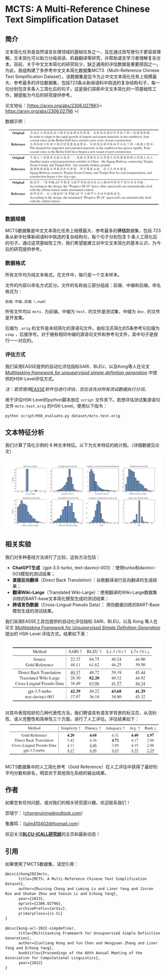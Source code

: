 # MCTS: A Multi-Reference Chinese Text Simplification Dataset

## 简介

文本简化任务是自然语言处理领域的基础任务之一，旨在通过改写使句子更容易理解。文本简化可以助力分级阅读、机器翻译等研究，并帮助语言学习者理解复杂文本。目前，关于中文文本简化的研究较少，缺乏通用的评估数据是重要原因之一。为此，我组构建了多参考中文文本简化数据集MCTS（Multi-Reference Chinese Text Simplification Dataset）。该数据集是迄今为止中文文本简化任务上规模最大、参考最多的评估数据集，包括723条从新闻语料中挑选的复杂结构句子，每一句分别包含多条人工简化后的句子。这是我们探索中文文本简化的一项基础性工作，期望能为今后的研究提供参考。

论文地址：[https://arxiv.org/abs/2306.02796](< https://arxiv.org/abs/2306.02796 >)

数据示例：
![alt 数据示例](./image/exp.png)

### 数据规模

MCTS数据集是中文文本简化任务上规模最大、参考最多的**评估**数据集，包括 723 条从新华社等新闻语料中挑选的复杂结构句，每个句子分别包含 5 条人工简化后的句子。通过这项基础性工作，我们希望能建立对中文文本简化的基本认识，为今后的研究提供参考。

### 数据格式

所有文件均为纯文本格式。在文件中，每行是一个文本样本。

文件的内容以命名方式区分。文件的名称由三部分组成：前缀、中缀和后缀。命名格式为：

```
前缀.中缀.后缀（.num）
```

所有文件均以 ``mcts.`` 为前缀。中缀为 ``test.`` 的文件是测试集，中缀为 ``dev.`` 的文件是开发集。

后缀为 ``.orig`` 的文件是未经简化的源语句文件。由标注员简化的5条参考句后缀为 ``simp`` ，后接序号。对于拥有相同中缀的源语句文件和参考句文件，其中句子是按行一一对应的。

### 评估方式

我们采用EASSE提供的自动化评估指标SARI、BLEU，以及Kong等人在论文[*Multitasking framework for unsupervised simple definition generation*](https://arxiv.org/abs/2203.12926) 中提供的HSK-Level评估方式。

*注：若您使用[EASSE](https://github.com/feralvam/easse)软件包进行评估，您应该先对所有测试数据执行分词。*

用于评估HSK-Level的python脚本放在 ``script`` 文件夹下。若想评估测试集源语句文件 ``mcts.test.orig`` 的HSK-Level，使用以下指令：

```sh
python script/HSK_evaluate.py dataset/mcts.test.orig
```

## 文本特征分析

我们计算了简化示例的 8 种文本特征。以下为文本特征的统计图。（详细数据见论文）

![alt 评测结果](./image/feature.png)

## 相关实验

我们对多种基线方法进行了比较，这些方法包括：

- **ChatGPT生成**（gpt-3.5-turbo, text-davinci-003）：使用turbo和davinci-003模型的测试结果；
- **直接反向翻译**（Direct Back Translation）：谷歌翻译进行反向翻译的生成结果；
- **翻译Wiki-Large**（Translated Wiki-Large）：使用翻译的Wiki-Large数据集训练的BART-base文本简化模型生成的测试结果；
- **跨语言伪数据**（Cross-Lingual Pseudo Data）： 用伪数据训练的BART-Base模型生成的测试结果。

我们采用EASSE工具包提供的自动化评估指标 SARI、BLEU，以及 Kong 等人在论文 [*Multitasking Framework for Unsupervised Simple Definition Generation*](https://arxiv.org/abs/2203.12926) 提出的 HSK-Level 评估方式。结果如下表：

![alt 评测结果](./image/result1.png)

对其中表现较好的几种代表性方法，我们聘请具有语言学背景的标注员，从流利性、语义完整性和简单性三个方面，进行了人工评估。评估结果如下：
 ![alt 评测结果](./image/result2.png)

MCTS数据集中的人工简化参考（Gold Reference）在人工评估中获得了最好的平均分数和排名，明显优于其他简化系统的输出结果。

## 作者

如果您有任何问题，或对我们的相关研究感兴趣，欢迎联系我们！

崇瑞宁：（chongruining@outlook.com）

鲁鹿鸣：（lulm410402@foxmail.com）

欢迎关注[**BLCU-ICALL研究组**](< https://blcuicall.org >)的主页和最新动态！
 
## 引用

如果使用了MCTS数据集，请您引用：
```
@misc{chong2023mcts,
      title={MCTS: A Multi-Reference Chinese Text Simplification Dataset}, 
      author={Ruining Chong and Luming Lu and Liner Yang and Jinran Nie and Shuhan Zhou and Yaoxin Li and Erhong Yang},
      year={2023},
      eprint={2306.02796},
      archivePrefix={arXiv},
      primaryClass={cs.CL}
}

@misc{kong-acl-2022-simpdefiner,
      title={Multitasking Framework for Unsupversied Simple Definition Generation}, 
      author={Cunliang Kong and Yun Chen and Hengyuan Zhang and Liner Yang and Erhong Yang},
      booktitle={Proceedings of the 60th Annual Meeting of the Association for Computational Linguistics},     
      year={2022}
}
```

